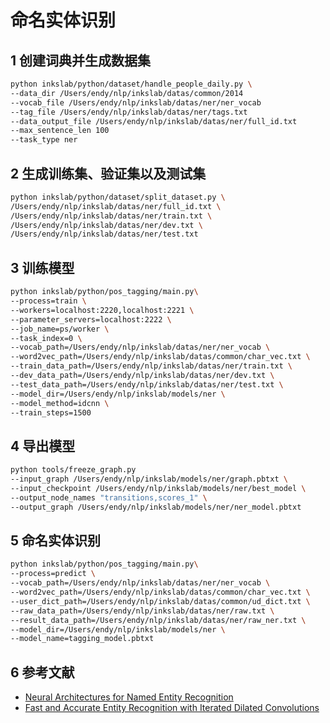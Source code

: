 # 命名实体识别


## 1 创建词典并生成数据集

```bash
python inkslab/python/dataset/handle_people_daily.py \
--data_dir /Users/endy/nlp/inkslab/datas/common/2014
--vocab_file /Users/endy/nlp/inkslab/datas/ner/ner_vocab
--tag_file /Users/endy/nlp/inkslab/datas/ner/tags.txt
--data_output_file /Users/endy/nlp/inkslab/datas/ner/full_id.txt
--max_sentence_len 100
--task_type ner
```

## 2 生成训练集、验证集以及测试集

```bash
python inkslab/python/dataset/split_dataset.py \
/Users/endy/nlp/inkslab/datas/ner/full_id.txt \
/Users/endy/nlp/inkslab/datas/ner/train.txt \
/Users/endy/nlp/inkslab/datas/ner/dev.txt \
/Users/endy/nlp/inkslab/datas/ner/test.txt
```

## 3 训练模型

```bash
python inkslab/python/pos_tagging/main.py\
--process=train \
--workers=localhost:2220,localhost:2221 \
--parameter_servers=localhost:2222 \
--job_name=ps/worker \
--task_index=0 \
--vocab_path=/Users/endy/nlp/inkslab/datas/ner/ner_vocab \
--word2vec_path=/Users/endy/nlp/inkslab/datas/common/char_vec.txt \
--train_data_path=/Users/endy/nlp/inkslab/datas/ner/train.txt \
--dev_data_path=/Users/endy/nlp/inkslab/datas/ner/dev.txt \
--test_data_path=/Users/endy/nlp/inkslab/datas/ner/test.txt \
--model_dir=/Users/endy/nlp/inkslab/models/ner \
--model_method=idcnn \
--train_steps=1500
```

## 4 导出模型

```bash
python tools/freeze_graph.py
--input_graph /Users/endy/nlp/inkslab/models/ner/graph.pbtxt \
--input_checkpoint /Users/endy/nlp/inkslab/models/ner/best_model \
--output_node_names "transitions,scores_1" \
--output_graph /Users/endy/nlp/inkslab/models/ner/ner_model.pbtxt
```

## 5 命名实体识别

```bash
python inkslab/python/pos_tagging/main.py\
--process=predict \
--vocab_path=/Users/endy/nlp/inkslab/datas/ner/ner_vocab \
--word2vec_path=/Users/endy/nlp/inkslab/datas/common/char_vec.txt \
--user_dict_path=/Users/endy/nlp/inkslab/datas/common/ud_dict.txt \
--raw_data_path=/Users/endy/nlp/inkslab/datas/ner/raw.txt \
--result_data_path=/Users/endy/nlp/inkslab/datas/ner/raw_ner.txt \
--model_dir=/Users/endy/nlp/inkslab/models/ner \ 
--model_name=tagging_model.pbtxt
```

## 6 参考文献

- [Neural Architectures for Named Entity Recognition](http://www.aclweb.org/anthology/N16-1030)
- [Fast and Accurate Entity Recognition with Iterated Dilated Convolutions](https://arxiv.org/abs/1702.02098)
